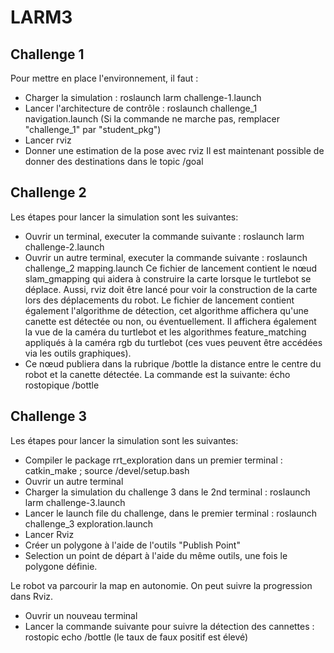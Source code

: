 # LARM3


## Challenge 1<br/>
Pour mettre en place l'environnement, il faut :
* Charger la simulation : roslaunch larm challenge-1.launch
* Lancer l'architecture de contrôle : roslaunch challenge_1 navigation.launch (Si la commande ne marche pas, remplacer "challenge_1" par "student_pkg")
* Lancer rviz
* Donner une estimation de la pose avec rviz
Il est maintenant possible de donner des destinations dans le topic /goal

## Challenge 2<br/>
Les étapes pour lancer la simulation sont les suivantes:
* Ouvrir un terminal, executer la commande suivante : roslaunch larm challenge-2.launch
* Ouvrir un autre terminal, executer la commande suivante : roslaunch challenge_2 mapping.launch
Ce fichier de lancement contient le nœud slam_gmapping qui aidera à construire la carte lorsque le turtlebot se déplace. Aussi, rviz doit être lancé pour voir la construction de la carte lors des déplacements du robot.
Le fichier de lancement contient également l'algorithme de détection, cet algorithme affichera qu'une canette est détectée ou non, ou éventuellement. Il affichera également la vue de la caméra du turtlebot et les algorithmes feature_matching appliqués à la caméra rgb du turtlebot (ces vues peuvent être accédées via les outils graphiques).
* Ce nœud publiera dans la rubrique /bottle la distance entre le centre du robot et la canette détectée. La commande est la suivante: écho rostopique /bottle

## Challenge 3<br/>
Les étapes pour lancer la simulation sont les suivantes:
* Compiler le package rrt_exploration dans un premier terminal : catkin_make ; source /devel/setup.bash
* Ouvrir un autre terminal
* Charger la simulation du challenge 3 dans le 2nd terminal : roslaunch larm challenge-3.launch
* Lancer le launch file du challenge, dans le premier terminal : roslaunch challenge_3 exploration.launch
* Lancer Rviz
* Créer un polygone à l'aide de l'outils "Publish Point"
* Selection un point de départ à l'aide du même outils, une fois le polygone définie.

Le robot va parcourir la map en autonomie. On peut suivre la progression dans Rviz.
* Ouvrir un nouveau terminal
* Lancer la commande suivante pour suivre la détection des cannettes : rostopic echo /bottle (le taux de faux positif est élevé)